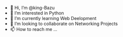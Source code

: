 - 👋 Hi, I’m @king-Bazu
- 👀 I’m interested in Python
- 🌱 I’m currently learning Web Deelopment
- 💞️ I’m looking to collaborate on Networking Projects
- 📫 How to reach me ...

<!---
king-Bazu/king-Bazu is a ✨ special ✨ repository because its `README.md` (this file) appears on your GitHub profile.
You can click the Preview link to take a look at your changes.
--->
